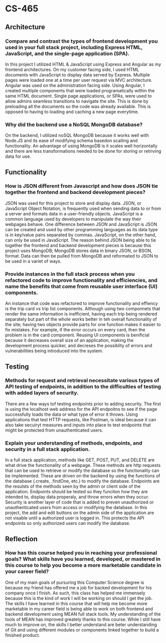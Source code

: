 # CS-465

## Architecture

### Compare and contrast the types of frontend development you used in your full stack project, including Express HTML, JavaScript, and the single-page application (SPA).

In this project I utilized HTML & JavaScript using Express and Angular as my frontend architectures. On my customer facing side, I used HTML documents with JavaScript to display data served by Express. Multiple pages were loaded one at a time per user request via MVC architecture. Angular was used on the administration facing side. Using Angular, I created multiple components that were loaded programatically within the same HTML document. Single page applications, or SPAs, were used to allow admins seamless transitions to navigate the site. This is done by preloading all the documents so the code was already available. This is opposed to having to loading and caching a new page everytime. 

### Why did the backend use a NoSQL MongoDB database?

On the backend, I utilized noSQL MongoDB because it works well with Node.JS and its ease of modifying schema basedon scailing and functionality. An advantage of using MongoDB is it scales well horizontally and there are less transformations needed to be done for storing or retriving data for use. 

## Functionality

### How is JSON different from Javascript and how does JSON tie together the frontend and backend development pieces?

JSON was used for this project to store and display data. JSON, or JavaScript Object Notation, is frequently used when sending data to or from a server and formats data in a user-friendly objects. JavaScript is a common language used by developers to manipulate the way their webpages behave. One difference between JSON and JavaScript is JSON can be created and used by other programming languages as its data type is in key/value pairs separated by commas. JavaScript, on the other hand, can only be used in JavaScript. The reason behind JSON being able to tie together the frontend and backend development pieces is because this project uses MongoDB; MongoDB stores data in binary JSON, or BSON, format. Data can then be pulled from MongoDB and reformated to JSON to be used in a variet of ways. 

### Provide instances in the full stack process when you refactored code to improve functionality and efficiencies, and name the benefits that come from reusable user interface (UI) components.

An instance that code was refactored to improve functionality and effiency is the trip card vs trip list components. Although using two componnets that render the same information is inefficient, having each trip being rendered separately but part of the whole works better in teh overall functionality of the site; having two objects provide parts for one function makes it easier to fix mistakes. For example, if the error occurs on every card, then the problem is in the card component. Reusing UI components is benificial because it decreases overall size of an application, making the development process quicker, and decreses the possiblity of errors and vulnerabilities being introduced into the system. 

## Testing

### Methods for request and retrieval necessitate various types of API testing of endpoints, in addition to the difficulties of testing with added layers of security.

There are a few ways tof testing endpoints prior to adding security. The first is using the localhost web address for the API endpoitns to see if the page successfully loads the data or what type of error it throws. Using applications that test HTTP requests, like Postman, is ideal because it can also take secuiryt measures and inputs into place to test endpoints that might be protected from unauthenticated users.

### Explain your understanding of methods, endpoints, and security in a full stack application.

In a full stack application, methods like GET, POST, PUT, and DELETE are what drive the functionality of a webpage. These methods are http requests that can be used to retrieve or modify the database so the functionality can be implemented. These are driven on the backend by using the functions of the database (.create, .findOne, etc.) to modify the database. Endpoints are the resulsts of the methods seen by the admin or client side of the application. Endpoints should be tested so they funciton how they are intended to, display data properaly, and throw errors when they occur. Security is another layer of code that is added to preven unauthorized or unauthenticated users from access or modifying the database. In this project, the add and edit buttons on the admin side of the application are not visable until a authorized user is logged in. This protects the API endpoints so only authorized users can modify the database.

## Reflection

### How has this course helped you in reaching your professional goals? What skills have you learned, developed, or mastered in this course to help you become a more marketable candidate in your career field?

One of my main goals of pursuring this Computer Science degree is because my friend has offered me a job for backed development for his company once I finish. As such, this class has helped me immensely because this is the kind of work I will be working on should I get the job. The skills I have learned in this course that will help me become more marketable in my career field is being able to work on both frontend and backend development using MEAN full stack tools. My understanding of the tools of MEAN has improved greately thanks to this course. While I still have much to improve on, the skills I better understand are beter understanding of Git and using different modules or components linked together to build a finished product. 
